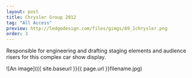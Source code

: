 ```yaml
---
layout: post
title: Chrysler Group 2012
tag: "All Access"
preview: http://ledgedesign.com/files/gimgs/69_1chrysler.png
order: 3
---
```

Responsible for engineering and drafting staging elements and audience risers for this complex car show display.


![An image]({{ site.baseurl }}{{ page.url }}filename.jpg)
